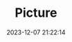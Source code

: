 ---
weight: 1
images:
- /images/edited/93.jpeg
title: Picture
date: 2023-12-07 21:22:14
tags: [luminarneo,work,ILCE-7M3,70.0,person]
---